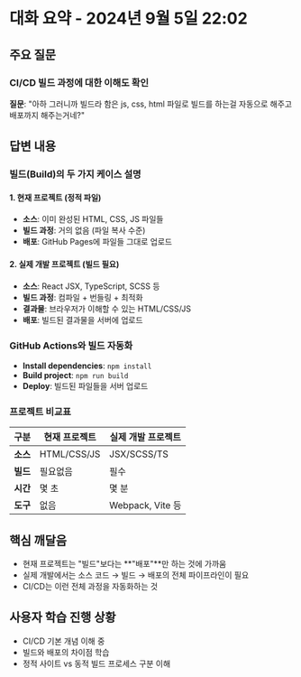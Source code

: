 # 대화 요약 - 2024년 9월 5일 22:02

## 주요 질문

### CI/CD 빌드 과정에 대한 이해도 확인
**질문**: "아하 그러니까 빌드라 함은 js, css, html 파일로 빌드를 하는걸 자동으로 해주고 배포까지 해주는거네?"

## 답변 내용

### 빌드(Build)의 두 가지 케이스 설명

#### 1. 현재 프로젝트 (정적 파일)
- **소스**: 이미 완성된 HTML, CSS, JS 파일들
- **빌드 과정**: 거의 없음 (파일 복사 수준)
- **배포**: GitHub Pages에 파일들 그대로 업로드

#### 2. 실제 개발 프로젝트 (빌드 필요)
- **소스**: React JSX, TypeScript, SCSS 등
- **빌드 과정**: 컴파일 + 번들링 + 최적화
- **결과물**: 브라우저가 이해할 수 있는 HTML/CSS/JS
- **배포**: 빌드된 결과물을 서버에 업로드

### GitHub Actions와 빌드 자동화
- **Install dependencies**: `npm install`
- **Build project**: `npm run build` 
- **Deploy**: 빌드된 파일들을 서버 업로드

### 프로젝트 비교표

| 구분 | 현재 프로젝트 | 실제 개발 프로젝트 |
|------|-------------|----------------|
| **소스** | HTML/CSS/JS | JSX/SCSS/TS |
| **빌드** | 필요없음 | 필수 |
| **시간** | 몇 초 | 몇 분 |
| **도구** | 없음 | Webpack, Vite 등 |

## 핵심 깨달음
- 현재 프로젝트는 "빌드"보다는 **"배포"**만 하는 것에 가까움
- 실제 개발에서는 소스 코드 → 빌드 → 배포의 전체 파이프라인이 필요
- CI/CD는 이런 전체 과정을 자동화하는 것

## 사용자 학습 진행 상황
- CI/CD 기본 개념 이해 중
- 빌드와 배포의 차이점 학습
- 정적 사이트 vs 동적 빌드 프로세스 구분 이해